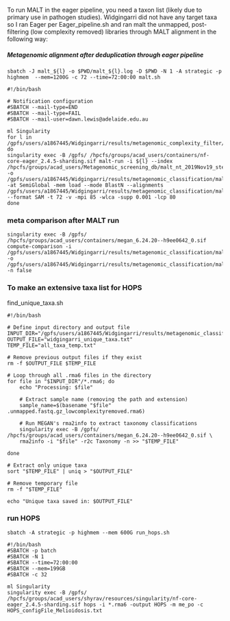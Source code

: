 To run MALT in the eager pipeline, you need a taxon list (likely due to primary use in pathogen studies). Widgingarri did not have any target taxa so I ran Eager per Eager_pipeline.sh and ran malt the unmapped, post-filtering (low complexity removed) libraries through MALT alignment in the following way:

##### Metagenomic alignment after deduplication through eager pipeline
```
sbatch -J malt_${l} -o $PWD/malt_${l}.log -D $PWD -N 1 -A strategic -p highmem  --mem=1200G -c 72 --time=72:00:00 malt.sh 
```
```
#!/bin/bash

# Notification configuration
#SBATCH --mail-type=END
#SBATCH --mail-type=FAIL
#SBATCH --mail-user=dawn.lewis@adelaide.edu.au 

ml Singularity
for l in /gpfs/users/a1867445/Widgingarri/results/metagenomic_complexity_filter/*.gz; do
singularity exec -B /gpfs/ /hpcfs/groups/acad_users/containers/nf-core-eager_2.4.5-sharding.sif malt-run -i ${l} --index /hpcfs/groups/acad_users/Metagenomic_screening_db/malt_nt_2019Nov19_step3/ -o /gpfs/users/a1867445/Widgingarri/results/metagenomic_classification/malt/ -at SemiGlobal -mem load --mode BlastN --alignments /gpfs/users/a1867445/Widgingarri/results/metagenomic_classification/malt/test/alignments/ --format SAM -t 72 -v -mpi 85 -wlca -supp 0.001 -lcp 80
done
```


### meta comparison after MALT run
```
singularity exec -B /gpfs/ /hpcfs/groups/acad_users/containers/megan_6.24.20--h9ee0642_0.sif compute-comparison -i /gpfs/users/a1867445/Widgingarri/results/metagenomic_classification/malt/*.rma6 -o /gpfs/users/a1867445/Widgingarri/results/metagenomic_classification/malt/Widg85samples.megan -n false
```
### To make an extensive taxa list for HOPS
find_unique_taxa.sh 
```
#!/bin/bash

# Define input directory and output file
INPUT_DIR="/gpfs/users/a1867445/Widgingarri/results/metagenomic_classification/malt"
OUTPUT_FILE="widgingarri_unique_taxa.txt"
TEMP_FILE="all_taxa_temp.txt"

# Remove previous output files if they exist
rm -f $OUTPUT_FILE $TEMP_FILE

# Loop through all .rma6 files in the directory
for file in "$INPUT_DIR"/*.rma6; do
    echo "Processing: $file"
    
    # Extract sample name (removing the path and extension)
    sample_name=$(basename "$file" .unmapped.fastq.gz_lowcomplexityremoved.rma6)

    # Run MEGAN's rma2info to extract taxonomy classifications
    singularity exec -B /gpfs/ /hpcfs/groups/acad_users/containers/megan_6.24.20--h9ee0642_0.sif \
    rma2info -i "$file" -r2c Taxonomy -n >> "$TEMP_FILE"

done

# Extract only unique taxa
sort "$TEMP_FILE" | uniq > "$OUTPUT_FILE"

# Remove temporary file
rm -f "$TEMP_FILE"

echo "Unique taxa saved in: $OUTPUT_FILE"
```
### run HOPS
```
sbatch -A strategic -p highmem --mem 600G run_hops.sh
```

```
#!/bin/bash
#SBATCH -p batch
#SBATCH -N 1
#SBATCH --time=72:00:00
#SBATCH --mem=199GB
#SBATCH -c 32

ml Singularity
singularity exec -B /gpfs/ /hpcfs/groups/acad_users/shyrav/resources/singularity/nf-core-eager_2.4.5-sharding.sif hops -i *.rma6 -output HOPS -m me_po -c HOPS_configFile_Melioidosis.txt



